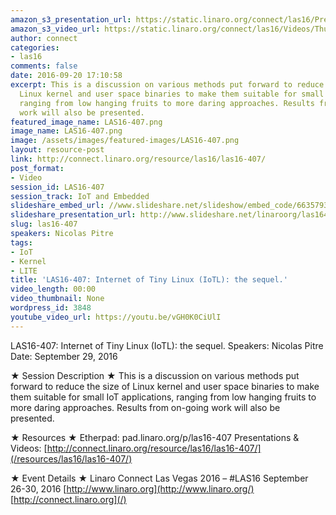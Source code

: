 ```yaml
---
amazon_s3_presentation_url: https://static.linaro.org/connect/las16/Presentations/Thursday/LAS16-407%20Internet%20of%20Tiny%20Linux%20%28IoTL%29_%20the%20sequel.pdf
amazon_s3_video_url: https://static.linaro.org/connect/las16/Videos/Thursday/LAS16-407%20Internet%20of%20Tiny%20Linux%20%28IoTL%29%20%20the%20sequel.mp4
author: connect
categories:
- las16
comments: false
date: 2016-09-20 17:10:58
excerpt: This is a discussion on various methods put forward to reduce the size of
  Linux kernel and user space binaries to make them suitable for small IoT applications,
  ranging from low hanging fruits to more daring approaches. Results from on-going
  work will also be presented.
featured_image_name: LAS16-407.png
image_name: LAS16-407.png
image: /assets/images/featured-images/LAS16-407.png
layout: resource-post
link: http://connect.linaro.org/resource/las16/las16-407/
post_format:
- Video
session_id: LAS16-407
session_track: IoT and Embedded
slideshare_embed_url: //www.slideshare.net/slideshow/embed_code/66357939
slideshare_presentation_url: http://www.slideshare.net/linaroorg/las16407-internet-of-tiny-linux-iotl-the-sequel
slug: las16-407
speakers: Nicolas Pitre
tags:
- IoT
- Kernel
- LITE
title: 'LAS16-407: Internet of Tiny Linux (IoTL): the sequel.'
video_length: 00:00
video_thumbnail: None
wordpress_id: 3848
youtube_video_url: https://youtu.be/vGH0K0CiUlI
---
```


LAS16-407: Internet of Tiny Linux (IoTL): the sequel.
Speakers: Nicolas Pitre
Date: September 29, 2016

★ Session Description ★
This is a discussion on various methods put forward to reduce the size of Linux kernel and user space binaries to make them suitable for small IoT applications, ranging from low hanging fruits to more daring approaches. Results from on-going work will also be presented.

★ Resources ★
Etherpad: pad.linaro.org/p/las16-407
Presentations & Videos: [http://connect.linaro.org/resource/las16/las16-407/](/resources/las16/las16-407/)

★ Event Details ★
Linaro Connect Las Vegas 2016 – #LAS16
September 26-30, 2016
[http://www.linaro.org](http://www.linaro.org/)
[http://connect.linaro.org](/)